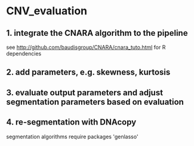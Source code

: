 # CNV_evaluation
## 1. integrate the CNARA algorithm to the pipeline
see http://github.com/baudisgroup/CNARA/cnara_tuto.html for R dependencies
## 2. add parameters, e.g. skewness, kurtosis
## 3. evaluate output parameters and adjust segmentation parameters based on evaluation
## 4. re-segmentation with DNAcopy
segmentation algorithms require packages 'genlasso'
